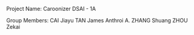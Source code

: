 Project Name: Caroonizer              DSAI - 1A

Group Members:
    CAI Jiayu
    TAN James Anthroi A.
    ZHANG Shuang
    ZHOU Zekai
